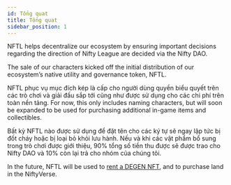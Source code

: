 ```yaml
---
id: Tổng quat
title: Tổng quat
sidebar_position: 1
---
```


NFTL helps decentralize our ecosystem by ensuring important decisions regarding the direction of Nifty League are decided via the Nifty DAO.

The sale of our characters kicked off the initial distribution of our ecosystem’s native utility and governance token, NFTL.

NFTL phục vụ mục đích kép là cấp cho người dùng quyền biểu quyết trên các trò chơi và giải đấu sắp tới cũng như được sử dụng cho các chi phí trên toàn nền tảng. For now, this only includes naming characters, but will soon be expanded to be used for purchasing additional in-game items and collectibles.

Bất kỳ NFTL nào được sử dụng để đặt tên cho các ký tự sẽ ngay lập tức bị đốt cháy hoặc bị loại bỏ khỏi lưu hành. Nếu và khi các vật phẩm bổ sung trong trò chơi được giới thiệu, 90% tổng số tiền thu được sẽ được trao cho Nifty DAO và 10% còn lại trả cho nhóm của chúng tôi.

In the future, NFTL will be used to [rent a DEGEN NFT](http://localhost:3000/guides/rentals/rental-overview), and to purchase land in the NiftyVerse.

